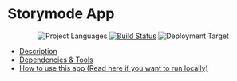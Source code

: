 Storymode App
=====================
<center>
<img src="https://img.shields.io/github/languages/top/nikolouzos/Storymode.svg" alt="Project Languages"/>
<a href="https://app.bitrise.io/app/5822a298e8bda550"><img src="https://app.bitrise.io/app/5822a298e8bda550/status.svg?token=bzIcGUqOwhhSMdTFo8DwGw" alt="Build Status"/></a>
<img src="https://img.shields.io/badge/deployment%20target-ios%2010.0-blue.svg" alt="Deployment Target"/>
</center>

 - [Description]()
 - [Dependencies & Tools]()
 - [How to use this app (Read here if you want to run locally)]()
